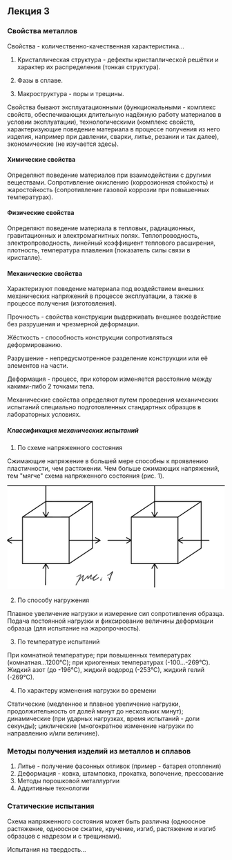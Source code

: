 ## Лекция 3

### Свойства металлов

Свойства - количественно-качественная характеристика...

1. Кристаллическая структура - дефекты кристаллической решётки и характер их распределения (тонкая структура).

2. Фазы в сплаве.

3. Макроструктура - поры и трещины.

Свойства бывают эксплуатационными (функциональными - комплекс свойств, обеспечивающих длительную надёжную работу материалов в условии эксплуатации), технологическими (комплекс свойств, характеризующие поведение материала в процессе получения из него изделия, например при давлении, сварки, литье, резании и так далее), экономические (не изучается здесь).

#### Химические свойства

Определяют поведение материалов при взаимодействии с другими веществами. Сопротивление окислению (коррозионная стойкость) и жаростойкость (сопротивление газовой коррозии при повышенных температурах).

#### Физические свойства

Определяют поведение материала в тепловых, радиационных, гравитационных и электромагнитных полях. Теплопроводность, электропроводность, линейный коэффициент теплового расширения, плотность, температура плавления (показатель силы связи в кристалле).

#### Механические свойства

Характеризуют поведение материала под воздействием внешних механических напряжений в процессе эксплуатации, а также в процессе получения (изготовления).

Прочность - свойства конструкции выдерживать внешнее воздействие без разрушения и чрезмерной деформации.

Жёсткость - способность конструкции сопротивляться деформированию.

Разрушение - непредусмотренное разделение конструкции или её элементов на части.

Деформация - процесс, при котором изменяется расстояние между какими-либо 2 точками тела.

Механические свойства определяют путем проведения механических испытаний специально подготовленных стандартных образцов в лабораторных условиях.

##### Классификация механических испытаний

1. По схеме напряженного состояния

Сжимающие напряжение в большей мере способны к проявлению пластичности, чем растяжении. Чем больше сжимающих напряжений, тем "мягче" схема напряженного состояния (рис. 1).

<img src=source-figures/lect3-fig1.png>

2. По способу нагружения

Плавное увеличение нагрузки и измерение сил сопротивления образца. Подача постоянной нагрузки и фиксирование величины деформации образца (для испытание на жаропрочность).

3. По температуре испытаний

При комнатной температуре; при повышенных температурах (комнатная...1200<a>&#8451;</a>); при криогенных температурах (-100...-269<a>&#8451;</a>). Жидкий азот (до -196<a>&#8451;</a>), жидкий водород (-253<a>&#8451;</a>), жидкий гелий (-269<a>&#8451;</a>).

4. По характеру изменения нагрузки во времени

Статические (медленное и плавное увеличение нагрузки, продолжительность от долей минут до нескольких минут); динамические (при ударных нагрузках, время испытаний - доли секунды); циклические (многократное изменение нагрузки по направлению и/или величине).

### Методы получения изделий из металлов и сплавов

1. Литье - получение фасонных отливок (пример - батарея отопления)
2. Деформация - ковка, штамповка, прокатка, волочение, прессование
3. Методы порошковой металлургии
4. Аддитивные технологии

### Статические испытания

Схема напряженного состояния может быть различна (одноосное растяжение, одноосное сжатие, кручение, изгиб, растяжение и изгиб образцов с надрезом и с трещинами).

Испытания на твердость...
